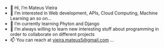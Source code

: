 - 👋 Hi, I’m Mateus Vieira
- 👀 I’m interested in Web development, APIs, Cloud Computing, Machine Learning an so on...
- 🌱 I’m currently learning Phyton and Django
- 💞️ I’m always willing to learn new interesting stuff about programming in order to collaborate on different projects
- 📫 You can reach at vieira.mateus5@gmail.com ...

<!---
mateusvieira75/mateusvieira75 is a ✨ special ✨ repository because its `README.md` (this file) appears on your GitHub profile.
You can click the Preview link to take a look at your changes.
--->
